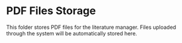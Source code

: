 # PDF Files Storage

This folder stores PDF files for the literature manager.
Files uploaded through the system will be automatically stored here.